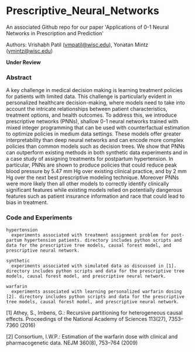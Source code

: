 # Prescriptive_Neural_Networks
An associated Github repo for our paper 'Applications of 0-1 Neural Networks in Prescription and Prediction'

Authors: Vrishabh Patil (vmpatil@wisc.edu), Yonatan Mintz (ymintz@wisc.edu)

**Under Review**

### Abstract ###

A key challenge in medical decision making is learning treatment policies for patients with limited data. This challenge is particularly evident in personalized healthcare decision-making, where models need to take into account the intricate relationships between patient characteristics, treatment options, and health outcomes. To address this, we introduce prescriptive networks (PNNs), shallow 0-1 neural networks trained with mixed integer programming that can be used with counterfactual estimation to optimize policies in medium data settings. These models offer greater interpretability than deep neural networks and can encode more complex policies than common models such as decision trees. We show that PNNs can outperform existing methods in both synthetic data experiments and in a case study of assigning treatments for postpartum hypertension. In particular, PNNs are shown to produce policies that could reduce peak blood pressure by 5.47 mm Hg over existing clinical practice, and by 2 mm Hg over the next best prescriptive modeling technique. Moreover PNNs were more likely then all other models to correctly identify clinically significant features while existing models relied on potentially dangerous features such as patient insurance information and race that could lead to bias in treatment.

### Code and Experiments

```
hypertension
  experiments associated with treatment assignment problem for post-partum hypertension patients. directory includes python scripts and data for the prescriptive tree models, causal forest model, and prescriptive neural network.

synthetic
  experiments associated with simulated data as discussed in [1]. directory includes python scripts and data for the prescriptive tree models, causal forest model, and prescriptive neural network.

warfarin
  experiments associated with learning personalized warfarin dosing [2]. directory includes python scripts and data for the prescriptive tree models, causal forest model, and prescriptive neural network.
```
[1] Athey, S., Imbens, G.: Recursive partitioning for heterogeneous causal effects. Proceedings of the National Academy of Sciences 113(27), 7353–7360 (2016)

[2] Consortium, I.W.P.: Estimation of the warfarin dose with clinical and pharmacogenetic data. NEJM 360(8), 753–764 (2009)
